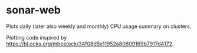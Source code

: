 

# sonar-web

Plots daily (later also weekly and monthly) CPU usage summary on clusters.

Plotting code inspired by https://bl.ocks.org/mbostock/34f08d5e11952a80609169b7917d4172.
